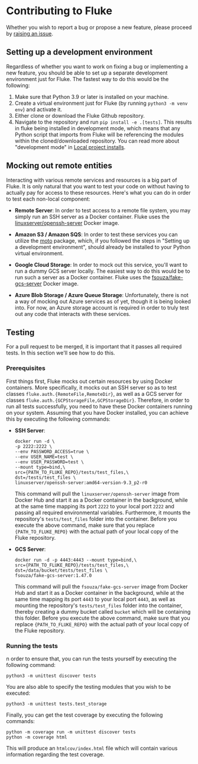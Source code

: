 
Contributing to Fluke
============================

Whether you wish to report a bug or propose a new feature,
please proceed by [raising an issue][raise-issue].

Setting up a development environment
-------------------------------------
Regardless of whether you want to work on fixing a bug or implementing a new feature,
you should be able to set up a separate development environment just for Fluke. The
fastest way to do this would be the following:

1. Make sure that Python 3.9 or later is installed on your machine.
2. Create a virtual environment just for Fluke (by running ``python3 -m venv env``) and activate it.
3. Either clone or download the Fluke Github repository.
4. Navigate to the repository and run ``pip install -e .[tests]``.
   This results in fluke being installed in development mode,
   which means that any Python script that imports from Fluke
   will be referencing the modules within the cloned/downloaded
   repository. You can read more about "development mode" in
   [Local project installs](https://pip.pypa.io/en/stable/topics/local-project-installs/).


Mocking out remote entities
-------------------------------------

Interacting with various remote services and resources is a big part
of Fluke. It is only natural that you want to test your code on without
having to actually pay for access to these resources. Here's what
you can do in order to test each non-local component:

- **Remote Server**: In order to test access to a remote file system,
  you may simply run an SSH server as a Docker container. Fluke uses
  the [linuxserver/openssh-server](https://hub.docker.com/r/linuxserver/openssh-server)
  Docker image.

- **Amazon S3 / Amazon SQS**: In order to test these services you can utilize
  the [moto](https://pypi.org/project/moto/) package, which, if you followed
  the steps in "Setting up a development environment", should already be
  installed to your Python virtual environment.

- **Google Cloud Storage**: In order to mock out this service, you'll
  want to run a dummy GCS server locally. The easiest way to do this
  would be to run such a server as a Docker container. Fluke uses the
  [fsouza/fake-gcs-server](https://hub.docker.com/r/fsouza/fake-gcs-server)
  Docker image.

- **Azure Blob Storage / Azure Queue Storage**: Unfortunately, there is not a way
  of mocking out Azure services as of yet, though it is being looked into.
  For now, an Azure storage account is required in order to truly test out
  any code that interacts with these services.

Testing
-------------------------------------
For a pull request to be merged, it is important that it passes all required
tests. In this section we'll see how to do this.

### Prerequisites

First things first, Fluke mocks out certain resources by using Docker
containers. More specifically, it mocks out an SSH server so as to test
classes ``fluke.auth.{RemoteFile,RemoteDir}``, as well as a GCS server
for classes ``fluke.auth.{GCPStorageFile,GCPStorageDir}``. Therefore,
in order to run all tests successfully, you need to have these Docker
containers running on your system. Assuming that you have Docker installed,
you can achieve this by executing the following commands:

- **SSH Server**:
  ```
  docker run -d \
  -p 2222:2222 \
  --env PASSWORD_ACCESS=true \
  --env USER_NAME=test \
  --env USER_PASSWORD=test \
  --mount type=bind,\
  src={PATH_TO_FLUKE_REPO}/tests/test_files,\
  dst=/tests/test_files \
  linuxserver/openssh-server:amd64-version-9.3_p2-r0
  ``````
  This command will pull the ``linuxserver/openssh-server`` image from Docker Hub
  and start it as a Docker container in the background, while at the same time
  mapping its port `2222` to your local port `2222` and passing all required
  environmental variables. Furthermore, it mounts the repository's ``tests/test_files`` folder into the container. Before you execute the above command, make sure that you replace ``{PATH_TO_FLUKE_REPO}`` with the actual path of your local copy of the Fluke repository.

- **GCS Server**:
  ```
  docker run -d -p 4443:4443 --mount type=bind,\
  src={PATH_TO_FLUKE_REPO}/tests/test_files,\
  dst=/data/bucket/tests/test_files \
  fsouza/fake-gcs-server:1.47.0
  ``````
  This command will pull the ``fsouza/fake-gcs-server`` image from Docker Hub
  and start it as a Docker container in the background, while at the same time
  mapping its port `4443` to your local port `4443`, as well as mounting the
  repository's ``tests/test_files`` folder into the container, thereby creating
  a dummy bucket called ``bucket`` which will be containing this folder. Before
  you execute the above command, make sure that you replace ``{PATH_TO_FLUKE_REPO}``
  with the actual path of your local copy of the Fluke repository.


### Running the tests

n order to ensure that, you can run the tests yourself by executing
the following command:
```
python3 -m unittest discover tests
```
You are also able to specify the testing modules that
you wish to be executed:
```
python3 -m unittest tests.test_storage
```
Finally, you can get the test coverage by executing the following commands:
```
python -m coverage run -m unittest discover tests
python -m coverage html
```
This will produce an ``htmlcov/index.html`` file which will contain
various information regarding the test coverage.

<!-- MARKDOWN LINKS & IMAGES -->
[raise-issue]: https://github.com/manoss96/fluke/issues/new